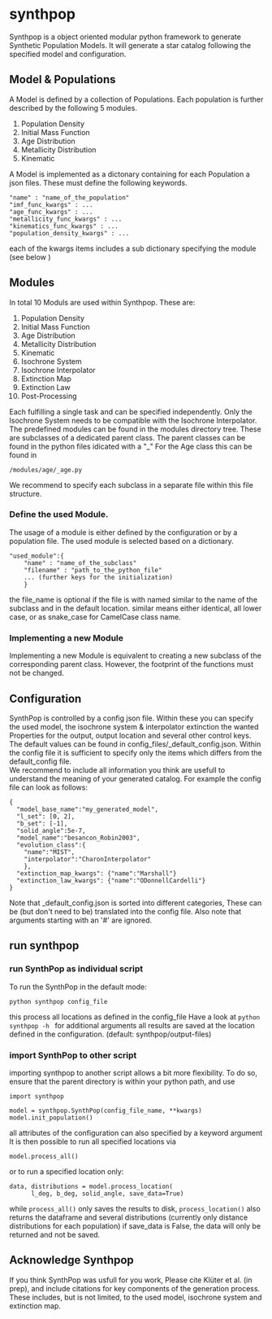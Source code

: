 # synthpop
Synthpop is a object oriented modular python framework to generate Synthetic Population Models. 
It will generate a star catalog following the specified model and configuration.




  


##  Model & Populations 
A Model is defined by a collection of Populations.
Each population is further described by the following 5 modules. 
1) Population Density 
2) Initial Mass Function
3) Age Distribution 
4) Metallicity Distribution
5) Kinematic

A Model is implemented as a dictonary containing for each Population a 
json files. These must define the following keywords. 

    "name" : "name_of_the_population"
    "imf_func_kwargs" : ...
    "age_func_kwargs" : ...
    "metallicity_func_kwargs" : ...
    "kinematics_func_kwargs" : ...
    "population_density_kwargs" : ...

each of the kwargs items includes a sub dictionary specifying the module (see below )

## Modules
In total 10 Moduls are used within Synthpop. These are: 
1) Population Density 
2) Initial Mass Function
3) Age Distribution 
4) Metallicity Distribution
5) Kinematic
6) Isochrone System
7) Isochrone Interpolator 
8) Extinction Map 
9) Extinction Law
10) Post-Processing 

Each fulfilling a single task and can be specified independently.
Only the Isochrone System needs to be compatible with the Isochrone Interpolator. 
The predefined modules can be found in the modules directory tree. 
These are subclasses of a dedicated parent class. 
The parent classes can be found in the python files idicated with a "_"
For the Age class this can be found in 
    
    /modules/age/_age.py

We recommend to specify each subclass in a separate file within this file structure. 

### Define the used Module. 
The usage of a module is either defined by the configuration or by a population file.
The used module is selected based on a dictionary. 

    "used_module":{
        "name" : "name_of_the_subclass"
        "filename" : "path_to_the_python_file"
        ... (further keys for the initialization)
        }

the file_name is optional if the file is with named 
similar to the name of the subclass and in the default location. 
similar means either identical, all lower case, 
or as snake_case for  CamelCase class name.  

### Implementing a new Module
Implementing a new Module is equivalent to creating a new subclass 
of the corresponding parent class. 
However, the footprint of the functions must not be changed.  


## Configuration 
  SynthPop is controlled by a config json file. 
  Within these you can specify the used model, 
  the isochrone system & interpolator extinction
  the wanted Properties for the output, output location 
  and several other control keys.
  The default values can be found in config_files/_default_config.json.
  Within the config file it is sufficient to specify only the items 
  which differs from the default_config file.  
  We recommend to include all information you think are 
  usefull to understand the meaning of your generated catalog.
  For example the config file can look as follows:
    
    {
      "model_base_name":"my_generated_model",
      "l_set": [0, 2],
      "b_set": [-1],
      "solid_angle":5e-7,
      "model_name":"besancon_Robin2003",
      "evolution_class":{
        "name":"MIST", 
        "interpolator":"CharonInterpolator"
        },
      "extinction_map_kwargs": {"name":"Marshall"}
      "extinction_law_kwargs": {"name":"ODonnellCardelli"}
    }

  Note that _default_config.json is sorted into different categories, 
  These can be (but don't need to be) translated into the config file. 
  Also note that arguments starting with an '#' are ignored.
  



## run synthpop
### run SynthPop as individual script
  To run the SynthPop in the default mode:
  ```
  python synthpop config_file 
  ```
  this process all locations as defined in the config_file 
  Have a look at ```python synthpop -h ``` for additional arguments
  all results are saved at the location defined in the configuration. 
  (default: synthpop/output-files)
  
### import SynthPop to other script 
  importing synthpop to another script allows a bit more flexibility.
  To do so, ensure that the parent directory is within your python path, and use 
  ```
  import synthpop
  
  model = synthpop.SynthPop(config_file_name, **kwargs)
  model.init_population()
  ```
  all attributes of the configuration can also specified by a keyword argument
  It is then possible  to run all specified locations via 
  ```
  model.process_all() 
  ```
  or to run a specified location only: 
  ```
  data, distributions = model.process_location(
        l_deg, b_deg, solid_angle, save_data=True) 
  ```
  while ```process_all()``` only saves the results to disk,
  ```process_location()``` also returns the dataframe and several distributions
  (currently only distance distributions for each population)
  if save_data is False, the data will only be returned and not be saved. 


## Acknowledge Synthpop 
  If you think SynthPop was usfull for you work, 
  Please cite Klüter et al. (in prep), and include citations for key components of the generation process. 
  These includes, but is not limited, to the used model, isochrone system and extinction map.
